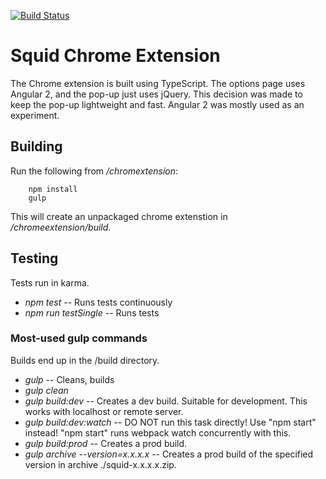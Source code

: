 [![Build Status](https://semaphoreci.com/api/v1/projects/015e73fb-96c2-45a0-9589-d668b5c816f1/1545568/badge.svg)](https://semaphoreci.com/rburbidge-31/squidchrome)

# Squid Chrome Extension
The Chrome extension is built using TypeScript. The options page uses Angular 2, and the pop-up just uses jQuery. This decision was made to keep the pop-up lightweight and fast. Angular 2 was mostly used as an experiment.

## Building
Run the following from */chromextension*:
```
    npm install
    gulp
```
This will create an unpackaged chrome extenstion in */chromeextension/build*.

## Testing
Tests run in karma.
* *npm test* -- Runs tests continuously
* *npm run testSingle* -- Runs tests 

### Most-used gulp commands
Builds end up in the /build directory.

* *gulp* -- Cleans, builds
* *gulp clean*
* *gulp build:dev* -- Creates a dev build. Suitable for development. This works with localhost or remote server.
* *gulp build:dev:watch* -- DO NOT run this task directly! Use "npm start" instead! "npm start" runs webpack watch concurrently with this.
* *gulp build:prod* -- Creates a prod build.
* *gulp archive --version=x.x.x.x* -- Creates a prod build of the specified version in archive ./squid-x.x.x.x.zip.
